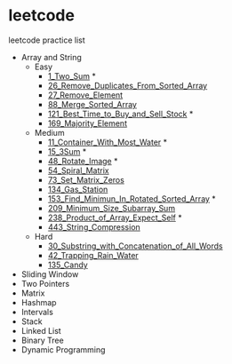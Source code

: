 # leetcode
leetcode practice list
- Array and String
  - Easy
    - [1_Two_Sum](/Array/Esay/1_Two_Sum.py) *
    - [26_Remove_Duplicates_From_Sorted_Array](/Array/Esay/26_Remove_Duplicates_From_Sorted_Array.py)
    - [27_Remove_Element](/Array/Esay/27_Remove_Element.py)
    - [88_Merge_Sorted_Array](/Array/Esay/88_Merge_Sorted_Array.py)
    - [121_Best_Time_to_Buy_and_Sell_Stock](/Array/Esay/121_Best_Time_to_Buy_and_Sell_Stock.py) *
    - [169_Majority_Element](/Array/Esay/169_Majority_Element.py)
  - Medium
    - [11_Container_With_Most_Water](/Array/Medium/11_Container_With_Most_Water.py) *
    - [15_3Sum](/Array/Medium/15_3Sum.py) *
    - [48_Rotate_Image](/Array/Medium/48_Rotate_Image.py) *
    - [54_Spiral_Matrix](/Array/Medium/54_Spiral_Matrix.py)
    - [73_Set_Matrix_Zeros](/Array/Medium/73_Set_Matrix_Zeros.py)
    - [134_Gas_Station](/Array/Medium/134_Gas_Station.py)
    - [153_Find_Minimun_In_Rotated_Sorted_Array](/Array/Medium/153_Find_Minimun_In_Rotated_Sorted_Array.py) *
    - [209_Minimum_Size_Subarray_Sum](/Array/Medium/209_Minimum_Size_Subarray_Sum.py)
    - [238_Product_of_Array_Expect_Self](/Array/Medium/238_Product_of_Array_Expect_Self.py) *
    - [443_String_Compression](/Array/Medium/443_String_Compression.py)
  - Hard
    - [30_Substring_with_Concatenation_of_All_Words](/Array/Hard/30_Substring_with_Concatenation_of_All_Words.py)
    - [42_Trapping_Rain_Water](/Array/Hard/42_Trapping_Rain_Water.py)
    - [135_Candy](/Array/Hard/135_Candy.py)
- Sliding Window
- Two Pointers
- Matrix
- Hashmap
- Intervals
- Stack
- Linked List
- Binary Tree
- Dynamic Programming
  
  
